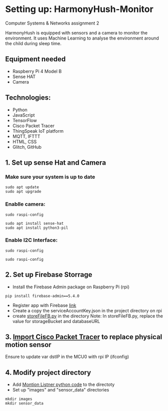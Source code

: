 # Setting up: HarmonyHush-Monitor 
Computer Systems &amp; Networks assignment 2

<p>HarmonyHush is equipped with sensors and a camera to monitor the environment. It uses Machine Learning to analyse the environment around the child during sleep time.</p>

## Equipment needed
- Raspberry Pi 4 Model B
- Sense HAT
- Camera

## Technologies:
- Python
- JavaScript
- TensorFlow
- Cisco Packet Tracer
- ThingSpeak IoT platform
- MQTT, IFTTT
- HTML, CSS
- Glitch, GitHub

## 1. Set up sense Hat and Camera
### Make sure your system is up to date 
```
sudo apt update
sudo apt upgrade
```

### Enablle camera:
```
sudo raspi-config

sudo apt install sense-hat
sudo apt install python3-pil
```
### Enable I2C Interface:
```
sudo raspi-config

sudo raspi-config
```

## 2. Set up Firebase Storrage

- Install the Firebase Admin package on Raspberry Pi (rpi)
```
pip install firebase-admin==5.4.0
```
- Register app with Firebase [link](https://firebase.google.com/docs/web/setup)
- Create a copy the serviceAccountKey.json in the project directory on rpi
- create [storeFileFB.py](https://github.com/Ruslan-Zhabskyi/HarmonyHush-Monitor/blob/main/storeFileFB.py) in the directory
Note: In storeFileFB.py, replace the value for storageBucket and databaseURL

## 3. [Import Cisco Packet Tracer](https://github.com/Ruslan-Zhabskyi/HarmonyHush-Monitor/blob/main/motion_detector.pkt) to replace physical motion sensor
Ensure to update var dstIP in the MCU0 with rpi IP (ifconfig)

## 4. Modify project directory
- Add [Montion Listner python code](https://github.com/Ruslan-Zhabskyi/HarmonyHush-Monitor/blob/main/udpMotionListner.py) to the directoty
- Set up "images" and "sensor_data" directories
```
mkdir images
mkdir sensor_data
```




